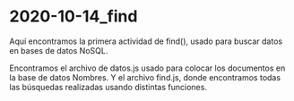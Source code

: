# 2020-10-14_find

Aquí encontramos la primera actividad de find(), usado para buscar datos en bases de datos NoSQL.

Encontramos el archivo de datos.js usado para colocar los documentos en la base de datos Nombres. Y el archivo find.js, donde encontramos todas las búsquedas realizadas usando distintas funciones.
